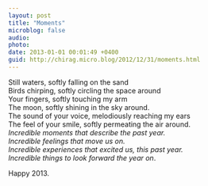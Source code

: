 ```yaml
---
layout: post
title: "Moments"
microblog: false
audio: 
photo: 
date: 2013-01-01 00:01:49 +0400
guid: http://chirag.micro.blog/2012/12/31/moments.html
---
```

<p>Still waters, softly falling on the sand<br>Birds chirping, softly circling the space around<br>Your fingers, softly touching my arm <br>The moon, softly shining in the sky around.<br>The sound of your voice, melodiously reaching my ears<br>The feel of your smile, softly permeating the air around.<br><em>Incredible moments that describe the past year.<br>Incredible feelings that move us on.<br>Incredible experiences that excited us, this past year.<br>Incredible things to look forward the year on</em>.</p>
<p>Happy 2013.</p>

